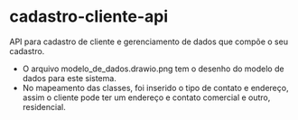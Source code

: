 # cadastro-cliente-api
API para cadastro de cliente e gerenciamento de dados que compõe o seu cadastro.

* O arquivo modelo_de_dados.drawio.png tem o desenho do modelo de dados para este sistema. 
* No mapeamento das classes, foi inserido o tipo de contato e endereço, assim o cliente pode ter um endereço e contato comercial e outro, residencial.

